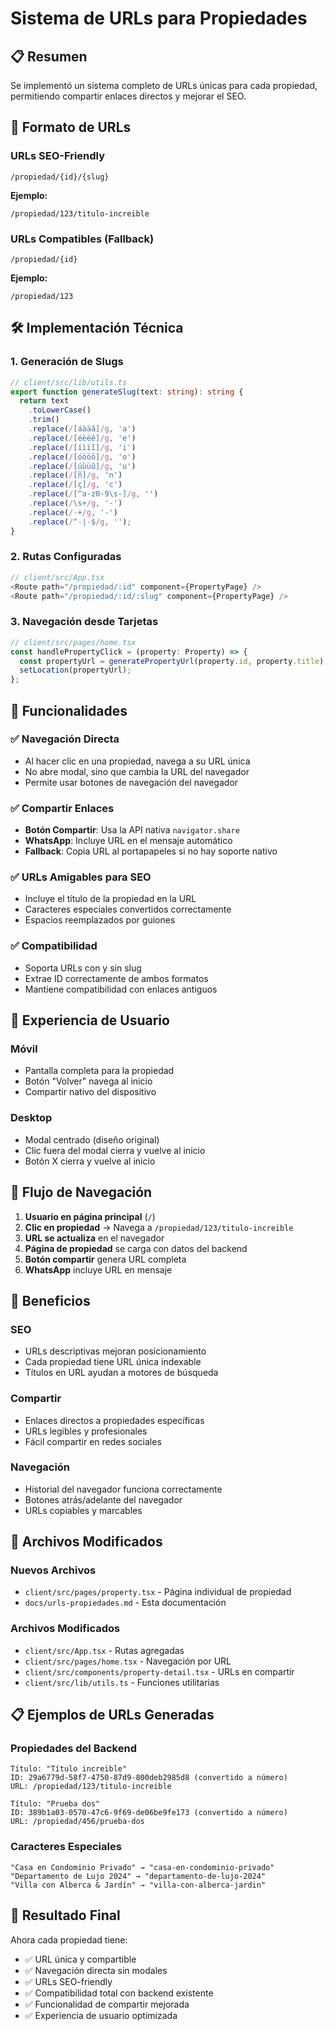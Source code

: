 # Sistema de URLs para Propiedades

## 📋 Resumen

Se implementó un sistema completo de URLs únicas para cada propiedad, permitiendo compartir enlaces directos y mejorar el SEO.

## 🔗 Formato de URLs

### URLs SEO-Friendly
```
/propiedad/{id}/{slug}
```

**Ejemplo:**
```
/propiedad/123/titulo-increible
```

### URLs Compatibles (Fallback)
```
/propiedad/{id}
```

**Ejemplo:**
```
/propiedad/123
```

## 🛠️ Implementación Técnica

### 1. Generación de Slugs
```typescript
// client/src/lib/utils.ts
export function generateSlug(text: string): string {
  return text
    .toLowerCase()
    .trim()
    .replace(/[áàäâ]/g, 'a')
    .replace(/[éèëê]/g, 'e')
    .replace(/[íìïî]/g, 'i')
    .replace(/[óòöô]/g, 'o')
    .replace(/[úùüû]/g, 'u')
    .replace(/[ñ]/g, 'n')
    .replace(/[ç]/g, 'c')
    .replace(/[^a-z0-9\s-]/g, '')
    .replace(/\s+/g, '-')
    .replace(/-+/g, '-')
    .replace(/^-|-$/g, '');
}
```

### 2. Rutas Configuradas
```typescript
// client/src/App.tsx
<Route path="/propiedad/:id" component={PropertyPage} />
<Route path="/propiedad/:id/:slug" component={PropertyPage} />
```

### 3. Navegación desde Tarjetas
```typescript
// client/src/pages/home.tsx
const handlePropertyClick = (property: Property) => {
  const propertyUrl = generatePropertyUrl(property.id, property.title);
  setLocation(propertyUrl);
};
```

## 🎯 Funcionalidades

### ✅ Navegación Directa
- Al hacer clic en una propiedad, navega a su URL única
- No abre modal, sino que cambia la URL del navegador
- Permite usar botones de navegación del navegador

### ✅ Compartir Enlaces
- **Botón Compartir**: Usa la API nativa `navigator.share`
- **WhatsApp**: Incluye URL en el mensaje automático
- **Fallback**: Copia URL al portapapeles si no hay soporte nativo

### ✅ URLs Amigables para SEO
- Incluye el título de la propiedad en la URL
- Caracteres especiales convertidos correctamente
- Espacios reemplazados por guiones

### ✅ Compatibilidad
- Soporta URLs con y sin slug
- Extrae ID correctamente de ambos formatos
- Mantiene compatibilidad con enlaces antiguos

## 📱 Experiencia de Usuario

### Móvil
- Pantalla completa para la propiedad
- Botón "Volver" navega al inicio
- Compartir nativo del dispositivo

### Desktop
- Modal centrado (diseño original)
- Clic fuera del modal cierra y vuelve al inicio
- Botón X cierra y vuelve al inicio

## 🔄 Flujo de Navegación

1. **Usuario en página principal** (`/`)
2. **Clic en propiedad** → Navega a `/propiedad/123/titulo-increible`
3. **URL se actualiza** en el navegador
4. **Página de propiedad** se carga con datos del backend
5. **Botón compartir** genera URL completa
6. **WhatsApp** incluye URL en mensaje

## 🚀 Beneficios

### SEO
- URLs descriptivas mejoran posicionamiento
- Cada propiedad tiene URL única indexable
- Títulos en URL ayudan a motores de búsqueda

### Compartir
- Enlaces directos a propiedades específicas
- URLs legibles y profesionales
- Fácil compartir en redes sociales

### Navegación
- Historial del navegador funciona correctamente
- Botones atrás/adelante del navegador
- URLs copiables y marcables

## 🔧 Archivos Modificados

### Nuevos Archivos
- `client/src/pages/property.tsx` - Página individual de propiedad
- `docs/urls-propiedades.md` - Esta documentación

### Archivos Modificados
- `client/src/App.tsx` - Rutas agregadas
- `client/src/pages/home.tsx` - Navegación por URL
- `client/src/components/property-detail.tsx` - URLs en compartir
- `client/src/lib/utils.ts` - Funciones utilitarias

## 📋 Ejemplos de URLs Generadas

### Propiedades del Backend
```
Título: "Título increible"
ID: 29a6779d-58f7-4750-87d9-800deb2985d8 (convertido a número)
URL: /propiedad/123/titulo-increible

Título: "Prueba dos"  
ID: 389b1a03-0570-47c6-9f69-de06be9fe173 (convertido a número)
URL: /propiedad/456/prueba-dos
```

### Caracteres Especiales
```
"Casa en Condominio Privado" → "casa-en-condominio-privado"
"Departamento de Lujo 2024" → "departamento-de-lujo-2024"
"Villa con Alberca & Jardín" → "villa-con-alberca-jardin"
```

## 🎉 Resultado Final

Ahora cada propiedad tiene:
- ✅ URL única y compartible
- ✅ Navegación directa sin modales
- ✅ URLs SEO-friendly
- ✅ Compatibilidad total con backend existente
- ✅ Funcionalidad de compartir mejorada
- ✅ Experiencia de usuario optimizada 